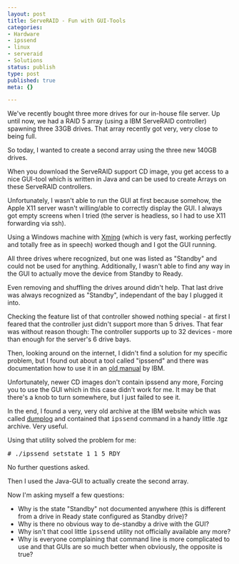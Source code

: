 ```yaml
---
layout: post
title: ServeRAID - Fun with GUI-Tools
categories:
- Hardware
- ipssend
- linux
- serveraid
- Solutions
status: publish
type: post
published: true
meta: {}

---
```

<p>We've recently bought three more drives for our in-house file server. Up until now, we had a RAID 5 array (using a IBM ServeRAID controller) spawning three 33GB drives. That array recently got very, very close to being full.</p>
<p>So today, I wanted to create a second array using the three new 140GB drives.</p>
<p>When you download the ServeRAID support CD image, you get access to a nice GUI-tool which is written in Java and can be used to create Arrays on these ServeRAID controllers.</p>
<p>Unfortunately, I wasn't able to run the GUI at first because somehow, the Apple X11 server wasn't willing/able to correctly display the GUI. I always got empty screens when I tried (the server is headless, so I had to use X11 forwarding via ssh).</p>
<p>Using a Windows machine with <a href="http://www.straightrunning.com/XmingNotes/">Xming</a> (which is very fast, working perfectly and totally free as in speech) worked though and I got the GUI running.</p>
<p>All three drives where recognized, but one was listed as "Standby" and could not be used for anything. Additionally, I wasn't able to find any way in the GUI to actually move the device from Standby to Ready.</p>
<p>Even removing and shuffling the drives around didn't help. That last drive was always recognized as "Standby", independant of the bay I plugged it into.</p>
<p>Checking the feature list of that controller showed nothing special - at first I feared that the controller just didn't support more than 5 drives. That fear was without reason though: The controller supports up to 32 devices - more than enough for the server's 6 drive bays.</p>
<p>Then, looking around on the internet, I didn't find a solution for my specific problem, but I found out about a tool called "ipssend" and there was documentation how to use it in an <a href="http://www.redbooks.ibm.com/redbooks/pdfs/sg245853.pdf">old manual</a> by IBM.</p>
<p>Unfortunately, newer CD images don't contain ipssend any more, Forcing you to use the GUI which in this case didn't work for me. It may be that there's a knob to turn somewhere, but I just failed to see it.</p>
<p>In the end, I found a very, very old archive at the IBM website which was called <a href="ftp://ftp.software.ibm.com/pc/pccbbs/pc_servers/linux_dumplog.tgz">dumplog</a> and contained that <tt>ipssend</tt> command in a handy little .tgz archive. Very useful.</p>
<p>Using that utility solved the problem for me:</p>
<pre class="code">
# ./ipssend setstate 1 1 5 RDY
</pre>
<p>No further questions asked.</p>
<p>Then I used the Java-GUI to actually create the second array.</p>
<p>Now I'm asking myself a few questions:</p>
<ul>
    <li>Why is the state "Standby" not documented anywhere (this is different from a drive in Ready state configured as Standby drive)?</li>
    <li>Why is there no obvious way to de-standby a drive with the GUI?</li>
    <li>Why isn't that cool little <tt>ipssend</tt> utility not officially available any more?</li>
    <li>Why is everyone complaining that command line is more complicated to use and that GUIs are so much better when obviously, the opposite is true?</li>
</ul>
